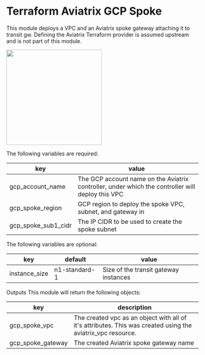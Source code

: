 # Terraform Aviatrix GCP Spoke

This module deploys a VPC and an Aviatrix spoke gateway attaching it to transit gw. Defining the Aviatrix Terraform provider is assumed upstream and is not part of this module.

<img src="https://avtx-tf-modules-images.s3.amazonaws.com/spoke-vpc-gcp.png"  height="250">

The following variables are required:

key | value
--- | ---
gcp_account_name | The GCP account name on the Aviatrix controller, under which the controller will deploy this VPC
gcp_spoke_region | GCP region to deploy the spoke VPC, subnet, and gateway in
gcp_spoke_sub1_cidr | The IP CIDR to be used to create the spoke subnet


The following variables are optional:

key | default | value
--- | --- | ---
instance_size | n1-standard-1 | Size of the transit gateway instances
 

Outputs
This module will return the following objects:

key | description
--- | ---
gcp_spoke_vpc | The created vpc as an object with all of it's attributes. This was created using the aviatrix_vpc resource.
gcp_spoke_gateway | The created Aviatrix spoke gateway name

